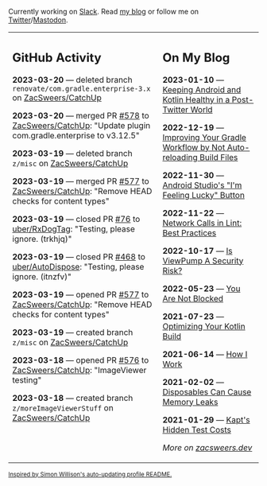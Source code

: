 Currently working on [Slack](https://slack.com/). Read [my blog](https://zacsweers.dev/) or follow me on [Twitter](https://twitter.com/ZacSweers)/[Mastodon](https://hachyderm.io/@ZacSweers).

<table><tr><td valign="top" width="60%">

## GitHub Activity
<!-- githubActivity starts -->
**2023-03-20** — deleted branch `renovate/com.gradle.enterprise-3.x` on [ZacSweers/CatchUp](https://github.com/ZacSweers/CatchUp)

**2023-03-20** — merged PR [#578](https://github.com/ZacSweers/CatchUp/pull/578) to [ZacSweers/CatchUp](https://github.com/ZacSweers/CatchUp): "Update plugin com.gradle.enterprise to v3.12.5"

**2023-03-19** — deleted branch `z/misc` on [ZacSweers/CatchUp](https://github.com/ZacSweers/CatchUp)

**2023-03-19** — merged PR [#577](https://github.com/ZacSweers/CatchUp/pull/577) to [ZacSweers/CatchUp](https://github.com/ZacSweers/CatchUp): "Remove HEAD checks for content types"

**2023-03-19** — closed PR [#76](https://github.com/uber/RxDogTag/pull/76) to [uber/RxDogTag](https://github.com/uber/RxDogTag): "Testing, please ignore. (trkhjq)"

**2023-03-19** — closed PR [#468](https://github.com/uber/AutoDispose/pull/468) to [uber/AutoDispose](https://github.com/uber/AutoDispose): "Testing, please ignore. (itnzfv)"

**2023-03-19** — opened PR [#577](https://github.com/ZacSweers/CatchUp/pull/577) to [ZacSweers/CatchUp](https://github.com/ZacSweers/CatchUp): "Remove HEAD checks for content types"

**2023-03-19** — created branch `z/misc` on [ZacSweers/CatchUp](https://github.com/ZacSweers/CatchUp)

**2023-03-18** — opened PR [#576](https://github.com/ZacSweers/CatchUp/pull/576) to [ZacSweers/CatchUp](https://github.com/ZacSweers/CatchUp): "ImageViewer testing"

**2023-03-18** — created branch `z/moreImageViewerStuff` on [ZacSweers/CatchUp](https://github.com/ZacSweers/CatchUp)
<!-- githubActivity ends -->
</td><td valign="top" width="40%">

## On My Blog
<!-- blog starts -->
**2023-01-10** — [Keeping Android and Kotlin Healthy in a Post-Twitter World](https://www.zacsweers.dev/keeping-android-healthy/)

**2022-12-19** — [Improving Your Gradle Workflow by Not Auto-reloading Build Files](https://www.zacsweers.dev/improving-your-workflow-by-not-auto-reloading-build-files/)

**2022-11-30** — [Android Studio's "I'm Feeling Lucky" Button](https://www.zacsweers.dev/android-studios-im-feeling-lucky-button/)

**2022-11-22** — [Network Calls in Lint: Best Practices](https://www.zacsweers.dev/network-calls-in-lint-best-practices/)

**2022-10-17** — [Is ViewPump A Security Risk?](https://www.zacsweers.dev/is-viewpump-a-security-risk/)

**2022-05-23** — [You Are Not Blocked](https://www.zacsweers.dev/you-are-not-blocked/)

**2021-07-23** — [Optimizing Your Kotlin Build](https://www.zacsweers.dev/optimizing-your-kotlin-build/)

**2021-06-14** — [How I Work](https://www.zacsweers.dev/how-i-work/)

**2021-02-02** — [Disposables Can Cause Memory Leaks](https://www.zacsweers.dev/disposables-can-cause-memory-leaks/)

**2021-01-29** — [Kapt's Hidden Test Costs](https://www.zacsweers.dev/kapts-hidden-test-costs/)
<!-- blog ends -->
_More on [zacsweers.dev](https://zacsweers.dev/)_
</td></tr></table>

<sub><a href="https://simonwillison.net/2020/Jul/10/self-updating-profile-readme/">Inspired by Simon Willison's auto-updating profile README.</a></sub>
